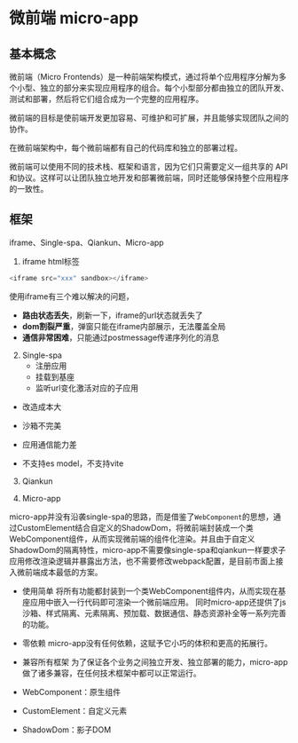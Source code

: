  # 微前端 micro-app

## 基本概念

微前端（Micro Frontends）是一种前端架构模式，通过将单个应用程序分解为多个小型、独立的部分来实现应用程序的组合。每个小型部分都由独立的团队开发、测试和部署，然后将它们组合成为一个完整的应用程序。

微前端的目标是使前端开发更加容易、可维护和可扩展，并且能够实现团队之间的协作。

在微前端架构中，每个微前端都有自己的代码库和独立的部署过程。

微前端可以使用不同的技术栈、框架和语言，因为它们只需要定义一组共享的 API 和协议。这样可以让团队独立地开发和部署微前端，同时还能够保持整个应用程序的一致性。



## 框架

iframe、Single-spa、Qiankun、Micro-app

1. iframe html标签

```js
<iframe src="xxx" sandbox></iframe>
```

使用iframe有三个难以解决的问题，

   - **路由状态丢失**，刷新一下，iframe的url状态就丢失了
   - **dom割裂严重**，弹窗只能在iframe内部展示，无法覆盖全局
   - **通信非常困难**，只能通过postmessage传递序列化的消息



2. Single-spa
   - 注册应用
   - 挂载到基座
   - 监听url变化激活对应的子应用

- 改造成本大

- 沙箱不完美

- 应用通信能力差

- 不支持es model，不支持vite

  

3. Qiankun



4. Micro-app

micro-app并没有沿袭single-spa的思路，而是借鉴了`WebComponent`的思想，通过CustomElement结合自定义的ShadowDom，将微前端封装成一个类WebComponent组件，从而实现微前端的组件化渲染。并且由于自定义ShadowDom的隔离特性，micro-app不需要像single-spa和qiankun一样要求子应用修改渲染逻辑并暴露出方法，也不需要修改webpack配置，是目前市面上接入微前端成本最低的方案。

- 使用简单
  将所有功能都封装到一个类WebComponent组件内，从而实现在基座应用中嵌入一行代码即可渲染一个微前端应用。
  同时micro-app还提供了js沙箱、样式隔离、元素隔离、预加载、数据通信、静态资源补全等一系列完善的功能。
- 零依赖
  micro-app没有任何依赖，这赋予它小巧的体积和更高的拓展行。
- 兼容所有框架
  为了保证各个业务之间独立开发、独立部署的能力，micro-app做了诸多兼容，在任何技术框架中都可以正常运行。

- WebComponent：原生组件
- CustomElement：自定义元素
- ShadowDom：影子DOM